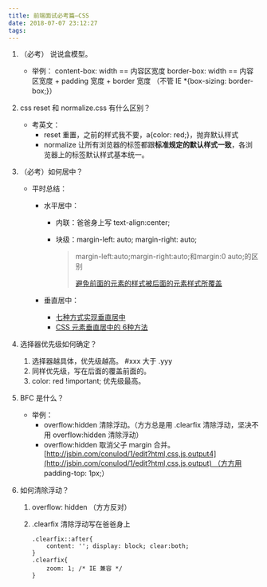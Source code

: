 ```yaml
---
title: 前端面试必考篇—CSS
date: 2018-07-07 23:12:27
tags:
---
```

1.  （必考） 说说盒模型。

    *   举例：
 content-box: width == 内容区宽度 border-box: width == 内容区宽度 + padding 宽度 + border 宽度 （不管 IE *{box-sizing: border-box;}）

2.  css reset 和 normalize.css 有什么区别？

    *   考英文：
        *   reset 重置，之前的样式我不要，a{color: red;}，抛弃默认样式
        *   normalize 让所有浏览器的标签都跟**标准规定的默认样式一致**，各浏览器上的标签默认样式基本统一。
3.  （必考）如何居中？

    *   平时总结：
        *   水平居中：

            *   内联：爸爸身上写 text-align:center;

            *   块级：margin-left: auto; margin-right: auto;

                > margin-left:auto;margin-right:auto;和margin:0 auto;的区别
                > 
                > [避免前面的元素的样式被后面的元素样式所覆盖](http://www.imooc.com/qadetail/93736)

        *   垂直居中：

            *   [七种方式实现垂直居中](https://jscode.me/t/topic/1936)
            *   [CSS 元素垂直居中的 6种方法](https://blog.csdn.net/wolinxuebin/article/details/7615098)
4.  选择器优先级如何确定？

    1.  选择器越具体，优先级越高。 #xxx 大于 .yyy
    2.  同样优先级，写在后面的覆盖前面的。
    3.  color: red !important; 优先级最高。
5.  BFC 是什么？

    *   举例：
        *   overflow:hidden 清除浮动。（方方总是用 .clearfix 清除浮动，坚决不用 overflow:hidden 清除浮动）
        *   overflow:hidden 取消父子 margin 合并。[http://jsbin.com/conulod/1/edit?html,css,js,output4](http://jsbin.com/conulod/1/edit?html,css,js,output) （方方用 padding-top: 1px;）
6.  如何清除浮动？

    1.  overflow: hidden （方方反对）

    2.  .clearfix 清除浮动写在爸爸身上

        ```
        .clearfix::after{
            content: ''; display: block; clear:both;
        }
        .clearfix{
            zoom: 1; /* IE 兼容 */
        }

        ```

